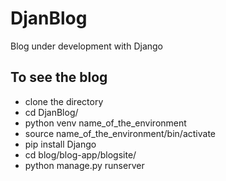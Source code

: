 # DjanBlog
Blog under development with Django


## To see the blog
- clone the directory
- cd DjanBlog/
- python venv name_of_the_environment
- source name_of_the_environment/bin/activate
- pip install Django
- cd blog/blog-app/blogsite/
- python manage.py runserver
